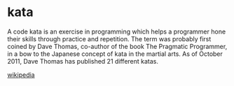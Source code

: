 # kata
A code kata is an exercise in programming which helps a programmer hone their skills through practice and repetition. The term was probably first coined by Dave Thomas, co-author of the book The Pragmatic Programmer, in a bow to the Japanese concept of kata in the martial arts. As of October 2011, Dave Thomas has published 21 different katas.

[wikipedia](https://en.wikipedia.org/wiki/Kata_(programming))
